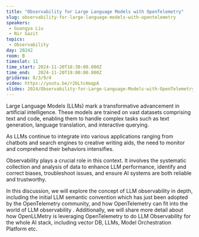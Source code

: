 ```yaml
---
title: "Observability for Large Language Models with OpenTelemetry"
slug: observability-for-large-language-models-with-opentelemetry
speakers:
 - Guangya Liu
 - Nir Gazit
topics:
 - Observability
day: 20242
room: B
timeslot: 11
time_start: 2024-11-20T18:30:00.000Z
time_end:   2024-11-20T19:00:00.000Z
gridarea: 8/3/9/4
video: https://youtu.be/r2bLtcHoqpA
slides: 2024/Observability-for-Large-Language-Models-with-OpenTelemetry.pdf
---
```


Large Language Models (LLMs) mark a transformative advancement in artificial intelligence. These models are trained on vast datasets comprising text and code, enabling them to handle complex tasks such as text generation, language translation, and interactive querying.
 
As LLMs continue to integrate into various applications ranging from chatbots and search engines to creative writing aids, the need to monitor and comprehend their behaviors intensifies.
 
Observability plays a crucial role in this context. It involves the systematic collection and analysis of data to enhance LLM performance, identify and correct biases, troubleshoot issues, and ensure AI systems are both reliable and trustworthy.
 
In this discussion, we will explore the concept of LLM observability in depth, including the initial LLM semantic convention which has just been adopted by the OpenTelemetry community, and how OpenTelemetry can fit into the world of LLM observability . Additionally, we will share more detail about how OpenLLMetry is leveraging OpenTelemetry to do LLM Observability for the whole AI stack, including vector DB, LLMs, Model Orchestration Platform etc.
